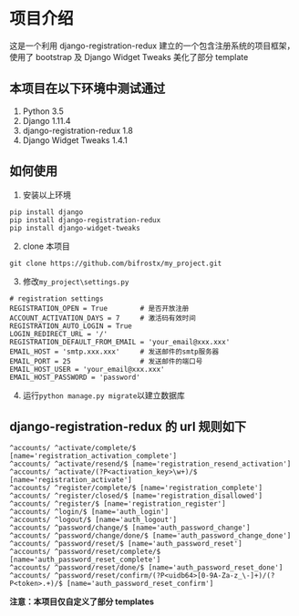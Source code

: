 # 项目介绍
这是一个利用 django-registration-redux 建立的一个包含注册系统的项目框架，使用了 bootstrap 及 Django Widget Tweaks 美化了部分 template
## 本项目在以下环境中测试通过
1. Python 3.5
2. Django 1.11.4
3. django-registration-redux 1.8
4. Django Widget Tweaks 1.4.1
## 如何使用
1. 安装以上环境
```
pip install django
pip install django-registration-redux
pip install django-widget-tweaks
```
2. clone 本项目
```
git clone https://github.com/bifrostx/my_project.git
```
3. 修改```my_project\settings.py```
```
# registration settings
REGISTRATION_OPEN = True        # 是否开放注册
ACCOUNT_ACTIVATION_DAYS = 7     # 激活码有效时间
REGISTRATION_AUTO_LOGIN = True
LOGIN_REDIRECT_URL = '/'
REGISTRATION_DEFAULT_FROM_EMAIL = 'your_email@xxx.xxx'
EMAIL_HOST = 'smtp.xxx.xxx'     # 发送邮件的smtp服务器
EMAIL_PORT = 25                 # 发送邮件的端口号
EMAIL_HOST_USER = 'your_email@xxx.xxx'
EMAIL_HOST_PASSWORD = 'password'
```
4. 运行```python manage.py migrate```以建立数据库
## django-registration-redux 的 url 规则如下
```
^accounts/ ^activate/complete/$ [name='registration_activation_complete']
^accounts/ ^activate/resend/$ [name='registration_resend_activation']
^accounts/ ^activate/(?P<activation_key>\w+)/$ [name='registration_activate']
^accounts/ ^register/complete/$ [name='registration_complete']
^accounts/ ^register/closed/$ [name='registration_disallowed']
^accounts/ ^register/$ [name='registration_register']
^accounts/ ^login/$ [name='auth_login']
^accounts/ ^logout/$ [name='auth_logout']
^accounts/ ^password/change/$ [name='auth_password_change']
^accounts/ ^password/change/done/$ [name='auth_password_change_done']
^accounts/ ^password/reset/$ [name='auth_password_reset']
^accounts/ ^password/reset/complete/$ [name='auth_password_reset_complete']
^accounts/ ^password/reset/done/$ [name='auth_password_reset_done']
^accounts/ ^password/reset/confirm/(?P<uidb64>[0-9A-Za-z_\-]+)/(?P<token>.+)/$ [name='auth_password_reset_confirm']
```
**注意：本项目仅自定义了部分 templates**
